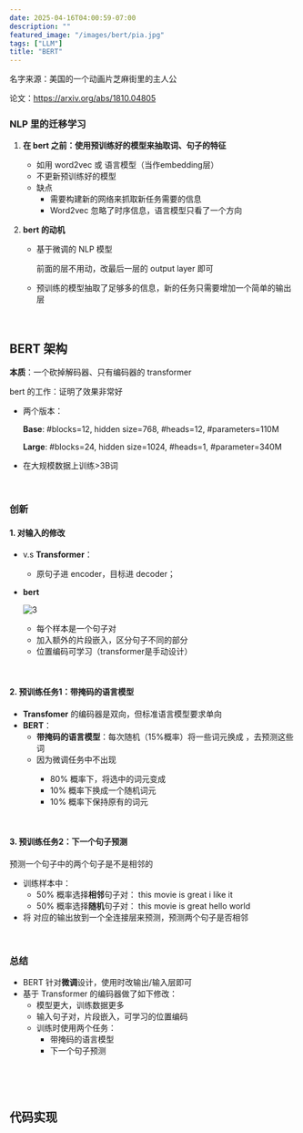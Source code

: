 ```yaml
---
date: 2025-04-16T04:00:59-07:00
description: ""
featured_image: "/images/bert/pia.jpg"
tags: ["LLM"]
title: "BERT"
---
```


名字来源：美国的一个动画片芝麻街里的主人公

论文：https://arxiv.org/abs/1810.04805

### NLP 里的迁移学习

1. **在 bert 之前：使用预训练好的模型来抽取词、句子的特征**

   + 如用 word2vec 或 语言模型（当作embedding层）
   + ﻿不更新预训练好的模型
   + ﻿缺点
     + 需要构建新的网络来抓取新任务需要的信息
     + ﻿Word2vec 忽略了时序信息，语言模型只看了一个方向

2. **bert 的动机**

   + 基于微调的 NLP 模型

     前面的层不用动，改最后一层的 output layer 即可

   + 预训练的模型抽取了足够多的信息，新的任务只需要增加一个简单的输出层

&nbsp;

## BERT 架构

**本质**：一个砍掉解码器、只有编码器的 transformer

bert 的工作：证明了效果非常好

+ 两个版本：

  **Base**: #blocks=12, hidden size=768, #heads=12,  \#parameters=110M

  ﻿﻿**Large**: #blocks=24, hidden size=1024, #heads=1, \#parameter=340M

+ ﻿在大规模数据上训练>3B词

<!--more-->

&nbsp;

### 创新

#### 1. 对输入的修改

+ v.s **Transformer**：

  + 原句子进 encoder，目标进 decoder；

+ **bert**

   ![3](/images/bert/3.png)

  - 每个样本是一个句子对
  - ﻿加入额外的片段嵌入，区分句子不同的部分
  - ﻿位置编码可学习（transformer是手动设计）
  

&nbsp;

#### 2. 预训练任务1：带掩码的语言模型

+ **Transfomer** 的编码器是双向，但标准语言模型要求单向
+ **BERT**：
  + **带掩码的语言模型**：每次随机（15%概率）将一些词元换成 <mask>，去预测这些词
  + ﻿因为微调任务中不出现 <mask>
    + 80% 概率下，将选中的词元变成<mask>
    + ﻿﻿10% 概率下换成一个随机词元
    + ﻿﻿10% 概率下保持原有的词元

&nbsp;

#### 3. 预训练任务2：下一个句子预测

预测一个句子中的两个句子是不是相邻的

- 训练样本中：
  - ﻿50% 概率选择**相邻**句子对：<cls> this movie is great <sep> i like it <sep>
  - ﻿50% 概率选择**随机**句子对：<cls> this movie is great <sep> hello world <sep>
- ﻿﻿将 <cls> 对应的输出放到一个全连接层来预测，预测两个句子是否相邻

&nbsp;

### 总结

- ﻿BERT 针对**微调**设计，使用时改输出/输入层即可
- ﻿﻿基于 Transformer 的编码器做了如下修改：
  - ﻿模型更大，训练数据更多
  - ﻿输入句子对，片段嵌入，可学习的位置编码
  - ﻿训练时使用两个任务：
    - ﻿﻿带掩码的语言模型
    - ﻿﻿下一个句子预测

&nbsp;

&nbsp;

## 代码实现



